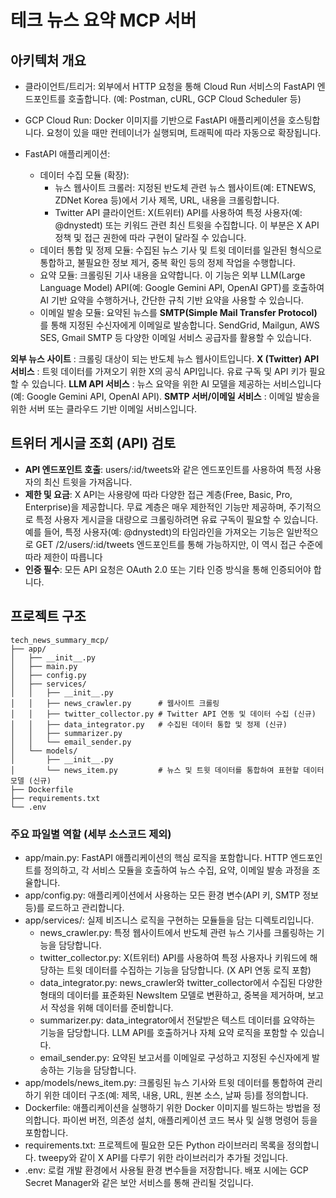 # 테크 뉴스 요약 MCP 서버

## 아키텍처 개요

- 클라이언트/트리거: 외부에서 HTTP 요청을 통해 Cloud Run 서비스의 FastAPI 엔드포인트를 호출합니다. (예: Postman, cURL, GCP Cloud Scheduler 등)
- GCP Cloud Run: Docker 이미지를 기반으로 FastAPI 애플리케이션을 호스팅합니다. 요청이 있을 때만 컨테이너가 실행되며, 트래픽에 따라 자동으로 확장됩니다.
- FastAPI 애플리케이션:

    - 데이터 수집 모듈 (확장):
      - 뉴스 웹사이트 크롤러: 지정된 반도체 관련 뉴스 웹사이트(예: ETNEWS, ZDNet Korea 등)에서 기사 제목, URL, 내용을 크롤링합니다.
      - Twitter API 클라이언트: X(트위터) API를 사용하여 특정 사용자(예: @dnystedt) 또는 키워드 관련 최신 트윗을 수집합니다. 이 부분은 X API 정책 및 접근 권한에 따라 구현이 달라질 수 있습니다.
    - 데이터 통합 및 정제 모듈: 수집된 뉴스 기사 및 트윗 데이터를 일관된 형식으로 통합하고, 불필요한 정보 제거, 중복 확인 등의 정제 작업을 수행합니다.
    - 요약 모듈: 크롤링된 기사 내용을 요약합니다. 이 기능은 외부 LLM(Large Language Model) API(예: Google Gemini API, OpenAI GPT)를 호출하여 AI 기반 요약을 수행하거나, 간단한 규칙 기반 요약을 사용할 수 있습니다.
    - 이메일 발송 모듈: 요약된 뉴스를 **SMTP(Simple Mail Transfer Protocol)** 를 통해 지정된 수신자에게 이메일로 발송합니다. SendGrid, Mailgun, AWS SES, Gmail SMTP 등 다양한 이메일 서비스 공급자를 활용할 수 있습니다.

**외부 뉴스 사이트** : 크롤링 대상이 되는 반도체 뉴스 웹사이트입니다.
**X (Twitter) API 서비스** : 트윗 데이터를 가져오기 위한 X의 공식 API입니다. 유료 구독 및 API 키가 필요할 수 있습니다.
**LLM API 서비스** : 뉴스 요약을 위한 AI 모델을 제공하는 서비스입니다 (예: Google Gemini API, OpenAI API).
**SMTP 서버/이메일 서비스** : 이메일 발송을 위한 서버 또는 클라우드 기반 이메일 서비스입니다.

## 트위터 게시글 조회 (API) 검토
- **API 엔드포인트 호출**: users/:id/tweets와 같은 엔드포인트를 사용하여 특정 사용자의 최신 트윗을 가져옵니다.
- **제한 및 요금**: X API는 사용량에 따라 다양한 접근 계층(Free, Basic, Pro, Enterprise)을 제공합니다. 무료 계층은 매우 제한적인 기능만 제공하며, 주기적으로 특정 사용자 게시글을 대량으로 크롤링하려면 유료 구독이 필요할 수 있습니다. 예를 들어, 특정 사용자(예: @dnystedt)의 타임라인을 가져오는 기능은 일반적으로 GET /2/users/:id/tweets 엔드포인트를 통해 가능하지만, 이 역시 접근 수준에 따라 제한이 따릅니다  
- **인증 필수**: 모든 API 요청은 OAuth 2.0 또는 기타 인증 방식을 통해 인증되어야 합니다.

## 프로젝트 구조

```
tech_news_summary_mcp/
├── app/
│   ├── __init__.py
│   ├── main.py
│   ├── config.py
│   ├── services/
│   │   ├── __init__.py
│   │   ├── news_crawler.py      # 웹사이트 크롤링
│   │   ├── twitter_collector.py # Twitter API 연동 및 데이터 수집 (신규)
│   │   ├── data_integrator.py   # 수집된 데이터 통합 및 정제 (신규)
│   │   ├── summarizer.py
│   │   └── email_sender.py
│   └── models/
│       ├── __init__.py
│       └── news_item.py         # 뉴스 및 트윗 데이터를 통합하여 표현할 데이터 모델 (신규)
├── Dockerfile
├── requirements.txt
└── .env
```

### 주요 파일별 역할 (세부 소스코드 제외)

- app/main.py: FastAPI 애플리케이션의 핵심 로직을 포함합니다. HTTP 엔드포인트를 정의하고, 각 서비스 모듈을 호출하여 뉴스 수집, 요약, 이메일 발송 과정을 조율합니다.  
- app/config.py: 애플리케이션에서 사용하는 모든 환경 변수(API 키, SMTP 정보 등)를 로드하고 관리합니다.  
- app/services/: 실제 비즈니스 로직을 구현하는 모듈들을 담는 디렉토리입니다.  
    - news_crawler.py: 특정 웹사이트에서 반도체 관련 뉴스 기사를 크롤링하는 기능을 담당합니다.  
    - twitter_collector.py: X(트위터) API를 사용하여 특정 사용자나 키워드에 해당하는 트윗 데이터를 수집하는 기능을 담당합니다. (X API 연동 로직 포함)  
    - data_integrator.py: news_crawler와 twitter_collector에서 수집된 다양한 형태의 데이터를 표준화된 NewsItem 모델로 변환하고, 중복을 제거하며, 보고서 작성을 위해 데이터를 준비합니다.  
    - summarizer.py: data_integrator에서 전달받은 텍스트 데이터를 요약하는 기능을 담당합니다. LLM API를 호출하거나 자체 요약 로직을 포함할 수 있습니다.  
    - email_sender.py: 요약된 보고서를 이메일로 구성하고 지정된 수신자에게 발송하는 기능을 담당합니다.  
- app/models/news_item.py: 크롤링된 뉴스 기사와 트윗 데이터를 통합하여 관리하기 위한 데이터 구조(예: 제목, 내용, URL, 원본 소스, 날짜 등)를 정의합니다.  
- Dockerfile: 애플리케이션을 실행하기 위한 Docker 이미지를 빌드하는 방법을 정의합니다. 파이썬 버전, 의존성 설치, 애플리케이션 코드 복사 및 실행 명령어 등을 포함합니다.  
- requirements.txt: 프로젝트에 필요한 모든 Python 라이브러리 목록을 정의합니다. tweepy와 같이 X API를 다루기 위한 라이브러리가 추가될 것입니다.  
- .env: 로컬 개발 환경에서 사용될 환경 변수들을 저장합니다. 배포 시에는 GCP Secret Manager와 같은 보안 서비스를 통해 관리될 것입니다.  




